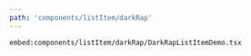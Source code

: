 ```yaml
---
path: 'components/listItem/darkRap'
---
```


`embed:components/listItem/darkRap/DarkRapListItemDemo.tsx`
